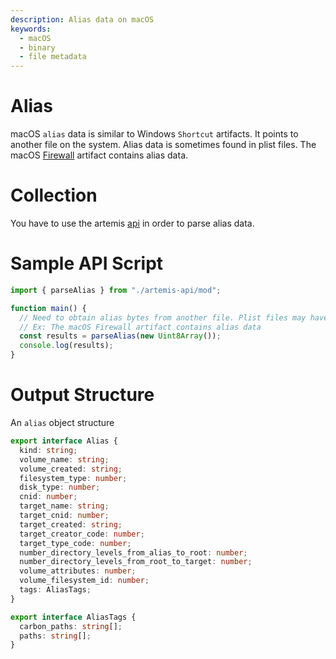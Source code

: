 ```yaml
---
description: Alias data on macOS
keywords:
  - macOS
  - binary
  - file metadata
---
```


# Alias

macOS `alias` data is similar to Windows `Shortcut` artifacts. It points to
another file on the system. Alias data is sometimes found in plist files. The
macOS [Firewall](./firewall.md) artifact contains alias data.

# Collection

You have to use the artemis [api](../../API/overview.md) in order to parse
alias data.

# Sample API Script

```typescript
import { parseAlias } from "./artemis-api/mod";

function main() {
  // Need to obtain alias bytes from another file. Plist files may have alias data.
  // Ex: The macOS Firewall artifact contains alias data
  const results = parseAlias(new Uint8Array());
  console.log(results);
}
```

# Output Structure

An `alias` object structure

```typescript
export interface Alias {
  kind: string;
  volume_name: string;
  volume_created: string;
  filesystem_type: number;
  disk_type: number;
  cnid: number;
  target_name: string;
  target_cnid: number;
  target_created: string;
  target_creator_code: number;
  target_type_code: number;
  number_directory_levels_from_alias_to_root: number;
  number_directory_levels_from_root_to_target: number;
  volume_attributes: number;
  volume_filesystem_id: number;
  tags: AliasTags;
}

export interface AliasTags {
  carbon_paths: string[];
  paths: string[];
}
```
